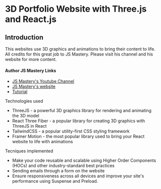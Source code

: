 # 3D Portfolio Website with Three.js and React.js

## Introduction
This websites use 3D graphics and animations to bring their content to life.
All credits for this great job to JS Mastery. Please visit his channel and his website for more content.

#### Author JS Mastery Links
- [JS Mastery's Youtube Channel](https://www.youtube.com/watch?v=0fYi8SGA20k)
- [JS Mastery's website](https://jsmastery.pro)
- [Tutorial](https://youtu.be/0fYi8SGA20k?t=6294)

Technologies used
- ThreeJS - a powerful 3D graphics library for rendering and animating the 3D model
- React Three Fiber - a popular library for creating 3D graphics with ThreeJS in React
- TailwindCSS - a popular utility-first CSS styling framework
- Framer Motion - the most popular library used to bring your React website to life with animations

Tecniques implemented
- Make your code reusable and scalable using Higher Order Components (HOCs) and other industry-standard best practices
- Sending emails through a form on the website
- Ensure responsiveness across all devices and improve your site's performance using Suspense and Preload.

